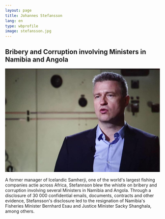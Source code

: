 ```yaml
---
layout: page
title: Johannes Stefansson
lang: en
type: wbprofile
image: stefansson.jpg
---
```


<h2>Bribery and Corruption involving Ministers in Namibia and Angola</h2>

<div class="profile-block p-3">
<img src="/assets/images/profiles/stefansson.jpg">
<p>A former manager of Icelandic Samherji, one of the world's largest fishing companies actie across Africa, Stefannson blew the whistle on bribery and corruption involving several Ministers in Namibia and Angola. Through a disclosure of 30 000 confidential emails, documents, contracts and other evidence, Stefansson's disclosure led to the resignation of Namibia's Fisheries Minister Bernhard Esau and Justice Minister Sacky Shanghala, among others. </p>
</div>
